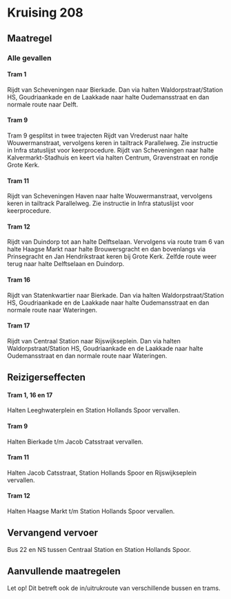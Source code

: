 # Kruising 208 
## Maatregel
### Alle gevallen

#### Tram 1
Rijdt van Scheveningen naar Bierkade. Dan via halten Waldorpstraat/Station HS, Goudriaankade en de Laakkade naar halte Oudemansstraat en dan normale route naar Delft.

#### Tram 9
Tram 9 gesplitst in twee trajecten
Rijdt van Vrederust naar halte Wouwermanstraat, vervolgens keren in tailtrack Parallelweg. Zie instructie in Infra statuslijst voor keerprocedure.
Rijdt van Scheveningen naar halte Kalvermarkt-Stadhuis en keert via halten Centrum, Gravenstraat en rondje Grote Kerk. 

#### Tram 11 
Rijdt van Scheveningen Haven naar halte Wouwermanstraat, vervolgens keren in tailtrack Parallelweg. Zie instructie in Infra statuslijst voor keerprocedure.

#### Tram 12 
Rijdt van Duindorp tot aan halte Delftselaan. Vervolgens via route tram 6 van halte Haagse Markt naar halte Brouwersgracht en dan bovenlangs via Prinsegracht en Jan Hendrikstraat keren bij Grote Kerk. Zelfde route weer terug naar halte Delftselaan en Duindorp.

#### Tram 16 
Rijdt van Statenkwartier naar Bierkade. Dan via halten Waldorpstraat/Station HS, Goudriaankade en de Laakkade naar halte Oudemansstraat en dan normale route naar Wateringen. 

#### Tram 17 
Rijdt van Centraal Station naar Rijswijkseplein. Dan via halten Waldorpstraat/Station HS, Goudriaankade en de Laakkade naar halte Oudemansstraat en dan normale route naar Wateringen. 

## Reizigerseffecten

#### Tram 1, 16 en 17
Halten Leeghwaterplein en Station Hollands Spoor vervallen.

#### Tram 9
Halten Bierkade t/m Jacob Catsstraat vervallen.

#### Tram 11 
Halten Jacob Catsstraat, Station Hollands Spoor en Rijswijkseplein vervallen.

#### Tram 12 
Halten Haagse Markt t/m Station Hollands Spoor vervallen.

## Vervangend vervoer
Bus 22 en NS tussen Centraal Station en Station Hollands Spoor.

## Aanvullende maatregelen
Let op! Dit betreft ook de in/uitrukroute van verschillende bussen en trams. 
